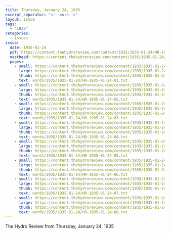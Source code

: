 ```yaml
---
title: Thursday, January 24, 1935
excerpt_separator: "<!--more-->"
layout: issue
tags:
  - "1935"
categories:
  - issues
issue:
  date: 1935-01-24
  pdf: https://content.thehydroreview.com/content/1935/1935-01-24/HR-1935-01-24.pdf
  masthead: https://content.thehydroreview.com/content/1935/1935-01-24/masthead/HR-1935-01-24.jpg
  pages:
    - small: https://content.thehydroreview.com/content/1935/1935-01-24/small/HR-1935-01-24-01.jpg
      large: https://content.thehydroreview.com/content/1935/1935-01-24/large/HR-1935-01-24-01.jpg
      thumb: https://content.thehydroreview.com/content/1935/1935-01-24/thumbnails/HR-1935-01-24-01.jpg
      text: words/1935/1935-01-24/HR-1935-01-24-01.txt
    - small: https://content.thehydroreview.com/content/1935/1935-01-24/small/HR-1935-01-24-02.jpg
      large: https://content.thehydroreview.com/content/1935/1935-01-24/large/HR-1935-01-24-02.jpg
      thumb: https://content.thehydroreview.com/content/1935/1935-01-24/thumbnails/HR-1935-01-24-02.jpg
      text: words/1935/1935-01-24/HR-1935-01-24-02.txt
    - small: https://content.thehydroreview.com/content/1935/1935-01-24/small/HR-1935-01-24-03.jpg
      large: https://content.thehydroreview.com/content/1935/1935-01-24/large/HR-1935-01-24-03.jpg
      thumb: https://content.thehydroreview.com/content/1935/1935-01-24/thumbnails/HR-1935-01-24-03.jpg
      text: words/1935/1935-01-24/HR-1935-01-24-03.txt
    - small: https://content.thehydroreview.com/content/1935/1935-01-24/small/HR-1935-01-24-04.jpg
      large: https://content.thehydroreview.com/content/1935/1935-01-24/large/HR-1935-01-24-04.jpg
      thumb: https://content.thehydroreview.com/content/1935/1935-01-24/thumbnails/HR-1935-01-24-04.jpg
      text: words/1935/1935-01-24/HR-1935-01-24-04.txt
    - small: https://content.thehydroreview.com/content/1935/1935-01-24/small/HR-1935-01-24-05.jpg
      large: https://content.thehydroreview.com/content/1935/1935-01-24/large/HR-1935-01-24-05.jpg
      thumb: https://content.thehydroreview.com/content/1935/1935-01-24/thumbnails/HR-1935-01-24-05.jpg
      text: words/1935/1935-01-24/HR-1935-01-24-05.txt
    - small: https://content.thehydroreview.com/content/1935/1935-01-24/small/HR-1935-01-24-06.jpg
      large: https://content.thehydroreview.com/content/1935/1935-01-24/large/HR-1935-01-24-06.jpg
      thumb: https://content.thehydroreview.com/content/1935/1935-01-24/thumbnails/HR-1935-01-24-06.jpg
      text: words/1935/1935-01-24/HR-1935-01-24-06.txt
    - small: https://content.thehydroreview.com/content/1935/1935-01-24/small/HR-1935-01-24-07.jpg
      large: https://content.thehydroreview.com/content/1935/1935-01-24/large/HR-1935-01-24-07.jpg
      thumb: https://content.thehydroreview.com/content/1935/1935-01-24/thumbnails/HR-1935-01-24-07.jpg
      text: words/1935/1935-01-24/HR-1935-01-24-07.txt
    - small: https://content.thehydroreview.com/content/1935/1935-01-24/small/HR-1935-01-24-08.jpg
      large: https://content.thehydroreview.com/content/1935/1935-01-24/large/HR-1935-01-24-08.jpg
      thumb: https://content.thehydroreview.com/content/1935/1935-01-24/thumbnails/HR-1935-01-24-08.jpg
      text: words/1935/1935-01-24/HR-1935-01-24-08.txt
---
```


The Hydro Review from Thursday, January 24, 1935

<!--more-->

